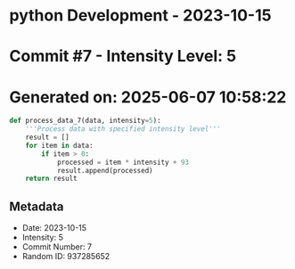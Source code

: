 ﻿# python Development - 2023-10-15
# Commit #7 - Intensity Level: 5
# Generated on: 2025-06-07 10:58:22
```python
def process_data_7(data, intensity=5):
    '''Process data with specified intensity level'''
    result = []
    for item in data:
        if item > 0:
            processed = item * intensity + 93
            result.append(processed)
    return result
```
## Metadata
- Date: 2023-10-15
- Intensity: 5
- Commit Number: 7
- Random ID: 937285652

